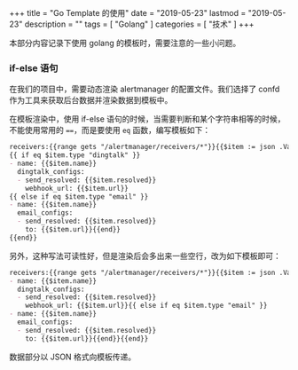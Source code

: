 +++
title = "Go Template 的使用"
date = "2019-05-23"
lastmod = "2019-05-23"
description = ""
tags = [
    "Golang"
]
categories = [
    "技术"
]
+++

本部分内容记录下使用 golang 的模板时，需要注意的一些小问题。

<!--more-->

### if-else 语句

在我们的项目中，需要动态渲染 alertmanager 的配置文件。我们选择了 confd 作为工具来获取后台数据并渲染数据到模板中。

在模板渲染中，使用 if-else 语句的时候，当需要判断和某个字符串相等的时候，不能使用常用的 `==`，而是要使用 `eq` 函数，编写模板如下：
```markdown
receivers:{{range gets "/alertmanager/receivers/*"}}{{$item := json .Value}}
{{ if eq $item.type "dingtalk" }}
- name: {{$item.name}}
  dingtalk_configs:
  - send_resolved: {{$item.resolved}}
    webhook_url: {{$item.url}}
{{ else if eq $item.type "email" }}
- name: {{$item.name}}
  email_configs:
  - send_resolved: {{$item.resolved}}
    to: {{$item.url}}{{end}}
{{end}}
```
另外，这种写法可读性好，但是渲染后会多出来一些空行，改为如下模板即可：
```markdown
receivers:{{range gets "/alertmanager/receivers/*"}}{{$item := json .Value}}{{ if eq $item.type "dingtalk" }}
- name: {{$item.name}}
  dingtalk_configs:
  - send_resolved: {{$item.resolved}}
    webhook_url: {{$item.url}}{{ else if eq $item.type "email" }}
- name: {{$item.name}}
  email_configs:
  - send_resolved: {{$item.resolved}}
    to: {{$item.url}}{{end}}{{end}}
```
数据部分以 JSON 格式向模板传递。
